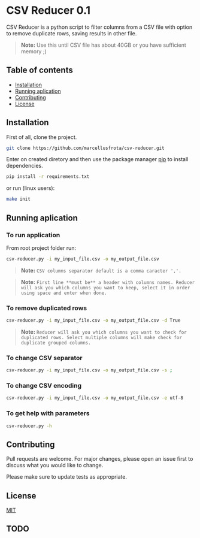 # CSV Reducer 0.1

CSV Reducer is a python script to filter columns from a CSV file with option to remove duplicate rows, saving results in other file.

> **Note:** Use this until CSV file has about 40GB or you have sufficient memory ;)
 
## Table of contents
* [Installation](#installation)
* [Running aplication](#running-aplication)
* [Contributing](#contributing)
* [License](#license)

## Installation

First of all, clone the project.

```bash
git clone https://github.com/marcellusfrota/csv-reducer.git
```

Enter on created diretory and then use the package manager [pip](https://pip.pypa.io/en/stable/) to install dependencies.

```bash
pip install -r requirements.txt
```

or run (linux users):

```bash
make init
```

## Running aplication

### To run application

From root project folder run:

```bash
csv-reducer.py -i my_input_file.csv -o my_output_file.csv
```

> **Note:** `CSV columns separator default is a comma caracter ','.`

> **Note:** `First line **must be** a header with columns names. Reducer will ask you which columns you want to keep, select it in order using space and enter when done.`

### To remove duplicated rows

```bash
csv-reducer.py -i my_input_file.csv -o my_output_file.csv -d True
```

> **Note:** `Reducer will ask you which columns you want to check for duplicated rows. Select multiple columns will make check for duplicate grouped columns.`

### To change CSV separator

```bash
csv-reducer.py -i my_input_file.csv -o my_output_file.csv -s ;
```

### To change CSV encoding

```bash
csv-reducer.py -i my_input_file.csv -o my_output_file.csv -e utf-8
```

### To get help with parameters

```bash
csv-reducer.py -h
```

## Contributing
Pull requests are welcome. For major changes, please open an issue first to discuss what you would like to change.

Please make sure to update tests as appropriate.

## License
[MIT](https://choosealicense.com/licenses/mit/)

## TODO